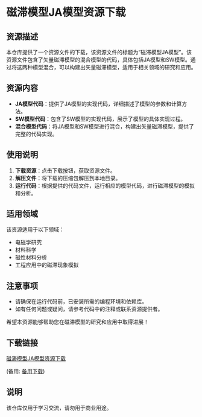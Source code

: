 # 磁滞模型JA模型资源下载

## 资源描述

本仓库提供了一个资源文件的下载，该资源文件的标题为“磁滞模型JA模型”。该资源文件包含了矢量磁滞模型的混合模型的代码，具体包括JA模型和SW模型。通过将这两种模型混合，可以构建出矢量磁滞模型，适用于相关领域的研究和应用。

## 资源内容

- **JA模型代码**：提供了JA模型的实现代码，详细描述了模型的参数和计算方法。
- **SW模型代码**：包含了SW模型的实现代码，展示了模型的具体实现过程。
- **混合模型代码**：将JA模型和SW模型进行混合，构建出矢量磁滞模型，提供了完整的代码实现。

## 使用说明

1. **下载资源**：点击下载按钮，获取资源文件。
2. **解压文件**：将下载的压缩包解压到本地目录。
3. **运行代码**：根据提供的代码文件，运行相应的模型代码，进行磁滞模型的模拟和分析。

## 适用领域

该资源适用于以下领域：
- 电磁学研究
- 材料科学
- 磁性材料分析
- 工程应用中的磁滞现象模拟

## 注意事项

- 请确保在运行代码前，已安装所需的编程环境和依赖库。
- 如有任何问题或疑问，请参考代码中的注释或联系资源提供者。

希望本资源能够帮助您在磁滞模型的研究和应用中取得进展！

## 下载链接
[磁滞模型JA模型资源下载](https://pan.quark.cn/s/3738969a7e9e) 

(备用: [备用下载](https://pan.baidu.com/s/1fki7SjSti_3n_gBreC4g0g?pwd=1234))

## 说明

该仓库仅用于学习交流，请勿用于商业用途。
